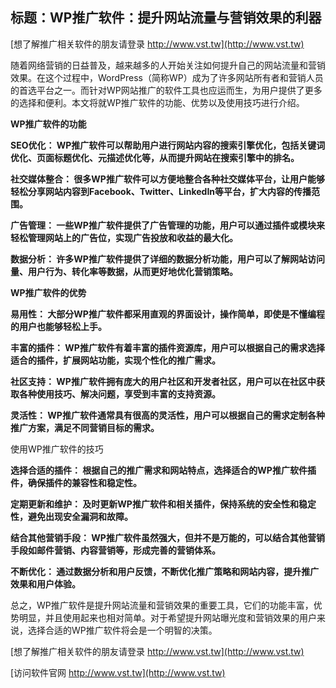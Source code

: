 ## **标题：WP推广软件：提升网站流量与营销效果的利器**

[想了解推广相关软件的朋友请登录 http://www.vst.tw](http://www.vst.tw)

随着网络营销的日益普及，越来越多的人开始关注如何提升自己的网站流量和营销效果。在这个过程中，WordPress（简称WP）成为了许多网站所有者和营销人员的首选平台之一。而针对WP网站推广的软件工具也应运而生，为用户提供了更多的选择和便利。本文将就WP推广软件的功能、优势以及使用技巧进行介绍。

**WP推广软件的功能**

**SEO优化： WP推广软件可以帮助用户进行网站内容的搜索引擎优化，包括关键词优化、页面标题优化、元描述优化等，从而提升网站在搜索引擎中的排名。**

**社交媒体整合： 很多WP推广软件可以方便地整合各种社交媒体平台，让用户能够轻松分享网站内容到Facebook、Twitter、LinkedIn等平台，扩大内容的传播范围。**

**广告管理： 一些WP推广软件提供了广告管理的功能，用户可以通过插件或模块来轻松管理网站上的广告位，实现广告投放和收益的最大化。**

**数据分析： 许多WP推广软件提供了详细的数据分析功能，用户可以了解网站访问量、用户行为、转化率等数据，从而更好地优化营销策略。**

**WP推广软件的优势**

**易用性： 大部分WP推广软件都采用直观的界面设计，操作简单，即使是不懂编程的用户也能够轻松上手。**

**丰富的插件： WP推广软件有着丰富的插件资源库，用户可以根据自己的需求选择适合的插件，扩展网站功能，实现个性化的推广需求。**

**社区支持： WP推广软件拥有庞大的用户社区和开发者社区，用户可以在社区中获取各种使用技巧、解决问题，享受到丰富的支持资源。**

**灵活性： WP推广软件通常具有很高的灵活性，用户可以根据自己的需求定制各种推广方案，满足不同营销目标的需求。**

使用WP推广软件的技巧

**选择合适的插件： 根据自己的推广需求和网站特点，选择适合的WP推广软件插件，确保插件的兼容性和稳定性。**

**定期更新和维护： 及时更新WP推广软件和相关插件，保持系统的安全性和稳定性，避免出现安全漏洞和故障。**

**结合其他营销手段： WP推广软件虽然强大，但并不是万能的，可以结合其他营销手段如邮件营销、内容营销等，形成完善的营销体系。**

**不断优化： 通过数据分析和用户反馈，不断优化推广策略和网站内容，提升推广效果和用户体验。**

总之，WP推广软件是提升网站流量和营销效果的重要工具，它们的功能丰富，优势明显，并且使用起来也相对简单。对于希望提升网站曝光度和营销效果的用户来说，选择合适的WP推广软件将会是一个明智的决策。

[想了解推广相关软件的朋友请登录 http://www.vst.tw](http://www.vst.tw)


[访问软件官网 http://www.vst.tw](http://www.vst.tw)
